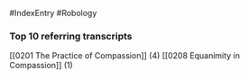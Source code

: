 #IndexEntry #Robology

### Top 10 referring transcripts
[[0201 The Practice of Compassion]] (4)
[[0208 Equanimity in Compassion]] (1)

